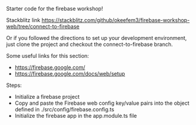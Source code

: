 Starter code for the firebase workshop!

Stackblitz link
https://stackblitz.com/github/okeefem3/firebase-workshop-web/tree/connect-to-firebase

Or if you followed the directions to set up your development environment, just clone the project and checkout the connect-to-firebase branch.

Some useful links for this section:
* https://firebase.google.com/
* https://firebase.google.com/docs/web/setup

Steps:
* Initialize a firebase project
* Copy and paste the Firebase web config key/value pairs into the object defined in ./src/config/firebase.config.ts
* Initialize the firebase app in the app.module.ts file
